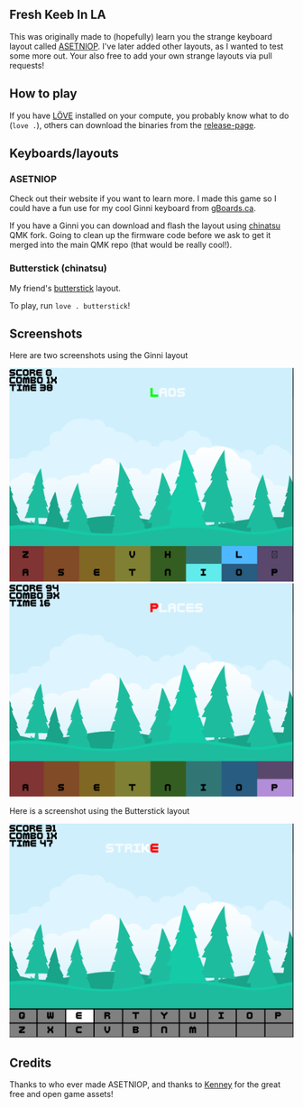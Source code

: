 Fresh Keeb In LA
-----------------

This was originally made to (hopefully) learn you the strange keyboard layout called
[ASETNIOP](http://asetniop.com/). I've later added other layouts, as I wanted to test some more out. Your also free to
add your own strange layouts via pull requests!

## How to play

If you have [LÖVE](https://love2d.org/) installed on your compute, you probably know what to do (`love .`), others can
download the binaries from the [release-page](https://github.com/Kyrremann/asetniop-typing-game/releases).

## Keyboards/layouts

### ASETNIOP

Check out their website if you want to learn more. I made this game so I could have a fun use for my cool Ginni keyboard
from [gBoards.ca](https://www.gboards.ca/product/ginni).

If you have a Ginni you can download and flash the layout using
[chinatsu](https://github.com/chinatsu/qmk_firmware/tree/master/keyboards/ginni) QMK fork. Going to clean up the
firmware code before we ask to get it merged into the main QMK repo (that would be really cool!).

### Butterstick (chinatsu)

My friend's [butterstick](https://github.com/chinatsu/qmk_firmware/tree/master/keyboards/butterstick) layout.

To play, run `love . butterstick`!

## Screenshots

Here are two screenshots using the Ginni layout

![Ginni 1](screenshots/ginni1.png) ![Ginni 2](screenshots/ginni2.png)

Here is a screenshot using the Butterstick layout

![Butterstick](screenshots/butterstick.png)

## Credits

Thanks to who ever made ASETNIOP, and thanks to [Kenney](https://www.kenney.nl/) for the great free and open game
assets!
